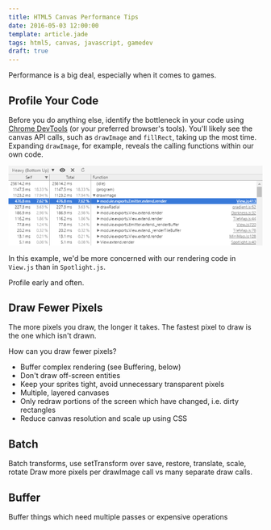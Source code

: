 ```yaml
---
title: HTML5 Canvas Performance Tips
date: 2016-05-03 12:00:00
template: article.jade
tags: html5, canvas, javascript, gamedev
draft: true
---
```

Performance is a big deal, especially when it comes to games.

## Profile Your Code

Before you do anything else, identify the bottleneck in your code using [Chrome DevTools][1] (or your preferred browser's tools). You'll likely see the canvas API calls, such as `drawImage` and `fillRect`, taking up the most time. Expanding `drawImage`, for example, reveals the calling functions within our own code.

![Identifying rendering bottlnecks using Chrome DevTools](/media/images/misc/chrome-devtools.png)

In this example, we'd be more concerned with our rendering code in `View.js` than  in `Spotlight.js`.

Profile early and often.

## Draw Fewer Pixels

The more pixels you draw, the longer it takes. The fastest pixel to draw is the one which isn't drawn.

How can you draw fewer pixels?

* Buffer complex rendering (see Buffering, below)
* Don't draw off-screen entities
* Keep your sprites tight, avoid unnecessary transparent pixels
* Multiple, layered canvases
* Only redraw portions of the screen which have changed, i.e. dirty rectangles
* Reduce canvas resolution and scale up using CSS

## Batch

Batch transforms, use setTransform over save, restore, translate, scale, rotate
Draw more pixels per drawImage call vs many separate draw calls.

## Buffer

Buffer things which need multiple passes or expensive operations

[1]: https://developers.google.com/web/tools/chrome-devtools/?hl=en
